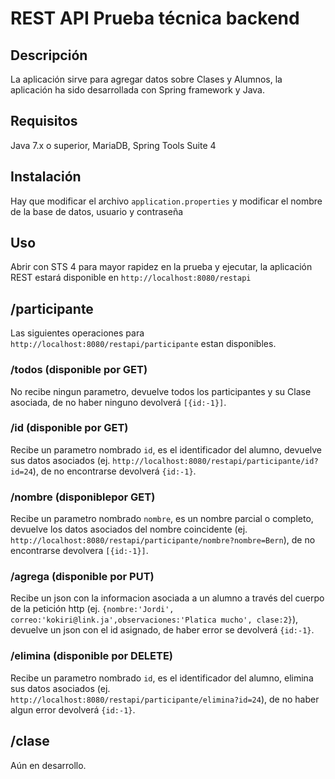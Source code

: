 # REST API Prueba técnica backend
## Descripción 
La aplicación sirve para agregar datos sobre Clases y Alumnos, la aplicación ha sido desarrollada con Spring framework y Java.
## Requisitos
Java 7.x o superior, MariaDB, Spring Tools Suite 4
## Instalación
Hay que modificar el archivo `application.properties` y modificar el nombre de la base de datos, usuario y contraseña
## Uso
Abrir con STS 4 para mayor rapidez en la prueba y ejecutar, la aplicación REST estará disponible en `http://localhost:8080/restapi`
## /participante
Las siguientes operaciones para `http://localhost:8080/restapi/participante` estan disponibles.
### /todos (disponible por GET)
No recibe ningun parametro, devuelve todos los participantes y su Clase asociada, de no haber ninguno devolverá `[{id:-1}]`.
### /id (disponible por GET)
Recibe un parametro nombrado `id`, es el identificador del alumno, devuelve sus datos asociados (ej. `http://localhost:8080/restapi/participante/id?id=24`), de no encontrarse devolverá `{id:-1}`.
### /nombre (disponiblepor GET)
Recibe un parametro nombrado `nombre`, es un nombre parcial o completo, devuelve los datos asociados del nombre coincidente (ej. `http://localhost:8080/restapi/participante/nombre?nombre=Bern`), de no encontrarse devolvera `[{id:-1}]`.
### /agrega (disponible por PUT)
Recibe un json con la informacion asociada a un alumno a través del cuerpo de la petición http (ej. `{nombre:'Jordi', correo:'kokiri@link.ja',observaciones:'Platica mucho', clase:2}`), devuelve un json con el id asignado, de haber error se devolverá `{id:-1}`.
### /elimina (disponible por DELETE)
Recibe un parametro nombrado `id`, es el identificador del alumno, elimina sus datos asociados (ej. `http://localhost:8080/restapi/participante/elimina?id=24`), de no haber algun error devolverá `{id:-1}`.
## /clase
Aún en desarrollo.
